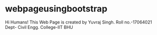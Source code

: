 # webpageusingbootstrap
Hi Humans!
This Web Page is created by Yuvraj Singh.
Roll no.-17064021
Dept- Civil Engg.
College-IIT BHU

